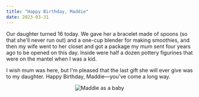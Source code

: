 ```yaml
---
title: "Happy Birthday, Maddie"
date: 2023-03-31
---
```


Our daughter turned 16 today.
We gave her a bracelet made of spoons (so that she'll never run out)
and a one-cup blender for making smoothies,
and then my wife went to her closet and got
a package my mum sent four years ago to be opened on this day.
Inside were half a dozen pottery figurines that were on the mantel when I was a kid.

I wish mum was here,
but I'm pleased that the last gift she will ever give was to my daughter.
Happy Birthday, Maddie—you've come a long way.

<div align="center">
<img src="@root/files/2007/08/maddie_coy_flower.jpg" alt="Maddie as a baby">
</div>
